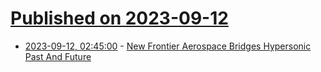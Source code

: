 # [Published on 2023-09-12](index.md)

* [2023-09-12, 02:45:00](https://soylentnews.org/article.pl?sid=23/09/11/0450245&from=rss) - [New Frontier Aerospace Bridges Hypersonic Past And Future](https://soylentnews.org/article.pl?sid=23/09/11/0450245&from=rss)
